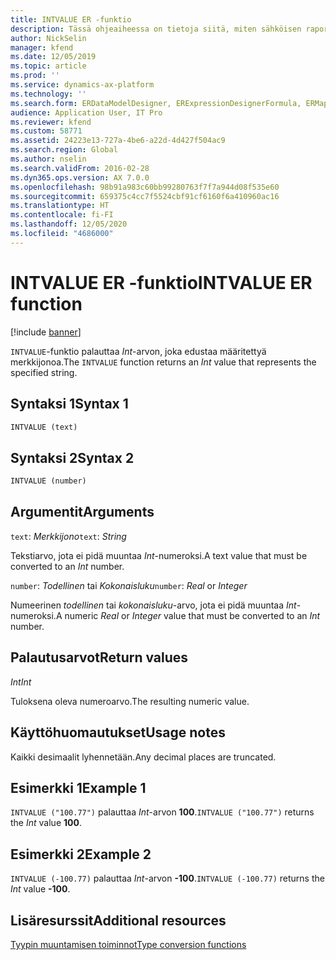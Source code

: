 ```yaml
---
title: INTVALUE ER -funktio
description: Tässä ohjeaiheessa on tietoja siitä, miten sähköisen raportoinnin (ER) INTVALUE-funktiota käytetään.
author: NickSelin
manager: kfend
ms.date: 12/05/2019
ms.topic: article
ms.prod: ''
ms.service: dynamics-ax-platform
ms.technology: ''
ms.search.form: ERDataModelDesigner, ERExpressionDesignerFormula, ERMappedFormatDesigner, ERModelMappingDesigner
audience: Application User, IT Pro
ms.reviewer: kfend
ms.custom: 58771
ms.assetid: 24223e13-727a-4be6-a22d-4d427f504ac9
ms.search.region: Global
ms.author: nselin
ms.search.validFrom: 2016-02-28
ms.dyn365.ops.version: AX 7.0.0
ms.openlocfilehash: 98b91a983c60bb99280763f7f7a944d08f535e60
ms.sourcegitcommit: 659375c4cc7f5524cbf91cf6160f6a410960ac16
ms.translationtype: HT
ms.contentlocale: fi-FI
ms.lasthandoff: 12/05/2020
ms.locfileid: "4686000"
---
```

# <a name="intvalue-er-function"></a><span data-ttu-id="74f86-103">INTVALUE ER -funktio</span><span class="sxs-lookup"><span data-stu-id="74f86-103">INTVALUE ER function</span></span>

[!include [banner](../includes/banner.md)]

<span data-ttu-id="74f86-104">`INTVALUE`-funktio palauttaa *Int*-arvon, joka edustaa määritettyä merkkijonoa.</span><span class="sxs-lookup"><span data-stu-id="74f86-104">The `INTVALUE` function returns an *Int* value that represents the specified string.</span></span>

## <a name="syntax-1"></a><span data-ttu-id="74f86-105">Syntaksi 1</span><span class="sxs-lookup"><span data-stu-id="74f86-105">Syntax 1</span></span>

```vb
INTVALUE (text)
```

## <a name="syntax-2"></a><span data-ttu-id="74f86-106">Syntaksi 2</span><span class="sxs-lookup"><span data-stu-id="74f86-106">Syntax 2</span></span>

```vb
INTVALUE (number)
```

## <a name="arguments"></a><span data-ttu-id="74f86-107">Argumentit</span><span class="sxs-lookup"><span data-stu-id="74f86-107">Arguments</span></span>

<span data-ttu-id="74f86-108">`text`: *Merkkijono*</span><span class="sxs-lookup"><span data-stu-id="74f86-108">`text`: *String*</span></span>

<span data-ttu-id="74f86-109">Tekstiarvo, jota ei pidä muuntaa *Int*-numeroksi.</span><span class="sxs-lookup"><span data-stu-id="74f86-109">A text value that must be converted to an *Int* number.</span></span>

<span data-ttu-id="74f86-110">`number`: *Todellinen* tai *Kokonaisluku*</span><span class="sxs-lookup"><span data-stu-id="74f86-110">`number`: *Real* or *Integer*</span></span>

<span data-ttu-id="74f86-111">Numeerinen *todellinen* tai *kokonaisluku*-arvo, jota ei pidä muuntaa *Int*-numeroksi.</span><span class="sxs-lookup"><span data-stu-id="74f86-111">A numeric *Real* or *Integer* value that must be converted to an *Int* number.</span></span>

## <a name="return-values"></a><span data-ttu-id="74f86-112">Palautusarvot</span><span class="sxs-lookup"><span data-stu-id="74f86-112">Return values</span></span>

<span data-ttu-id="74f86-113">*Int*</span><span class="sxs-lookup"><span data-stu-id="74f86-113">*Int*</span></span>

<span data-ttu-id="74f86-114">Tuloksena oleva numeroarvo.</span><span class="sxs-lookup"><span data-stu-id="74f86-114">The resulting numeric value.</span></span>

## <a name="usage-notes"></a><span data-ttu-id="74f86-115">Käyttöhuomautukset</span><span class="sxs-lookup"><span data-stu-id="74f86-115">Usage notes</span></span>

<span data-ttu-id="74f86-116">Kaikki desimaalit lyhennetään.</span><span class="sxs-lookup"><span data-stu-id="74f86-116">Any decimal places are truncated.</span></span>

## <a name="example-1"></a><span data-ttu-id="74f86-117">Esimerkki 1</span><span class="sxs-lookup"><span data-stu-id="74f86-117">Example 1</span></span>

<span data-ttu-id="74f86-118">`INTVALUE ("100.77")` palauttaa *Int*-arvon **100**.</span><span class="sxs-lookup"><span data-stu-id="74f86-118">`INTVALUE ("100.77")` returns the *Int* value **100**.</span></span>

## <a name="example-2"></a><span data-ttu-id="74f86-119">Esimerkki 2</span><span class="sxs-lookup"><span data-stu-id="74f86-119">Example 2</span></span>

<span data-ttu-id="74f86-120">`INTVALUE (-100.77)` palauttaa *Int*-arvon **-100**.</span><span class="sxs-lookup"><span data-stu-id="74f86-120">`INTVALUE (-100.77)` returns the *Int* value **-100**.</span></span>

## <a name="additional-resources"></a><span data-ttu-id="74f86-121">Lisäresurssit</span><span class="sxs-lookup"><span data-stu-id="74f86-121">Additional resources</span></span>

[<span data-ttu-id="74f86-122">Tyypin muuntamisen toiminnot</span><span class="sxs-lookup"><span data-stu-id="74f86-122">Type conversion functions</span></span>](er-functions-category-type-conversion.md)
